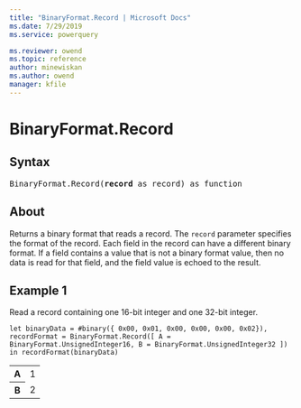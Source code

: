 ```yaml
---
title: "BinaryFormat.Record | Microsoft Docs"
ms.date: 7/29/2019
ms.service: powerquery

ms.reviewer: owend
ms.topic: reference
author: minewiskan
ms.author: owend
manager: kfile
---
```

# BinaryFormat.Record

## Syntax

<pre>
BinaryFormat.Record(<b>record</b> as record) as function 
</pre>
  
## About  
Returns a binary format that reads a record. The `record` parameter specifies the format of the record. Each field in the record can have a different binary format. If a field contains a value that is not a binary format value, then no data is read for that field, and the field value is echoed to the result.

## Example 1
Read a record containing one 16-bit integer and one 32-bit integer.

```powerquery-m
let binaryData = #binary({ 0x00, 0x01, 0x00, 0x00, 0x00, 0x02}), recordFormat = BinaryFormat.Record([ A = BinaryFormat.UnsignedInteger16, B = BinaryFormat.UnsignedInteger32 ]) in recordFormat(binaryData)
```

<table> <tr> <th>A</th> <td>1</td> </tr> <tr> <th>B</th> <td>2</td> </tr> </table>
